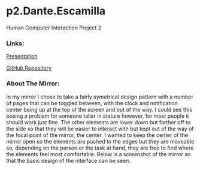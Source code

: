 # p2.Dante.Escamilla
Human Computer Interaction Project 2

### Links:

[Presentation](https://danteesca.github.io/p2.Dante.Escamilla/)

[GitHub Repository](https://github.com/danteesca/p2.Dante.Escamilla)

### About The Mirror:

In my mirror I chose to take a fairly symetrical design pattern with a number of pages that can be toggled between, with the clock and notification center being up at the top of the screen and out of the way. I could see this posing a problem for someone taller in stature however, for most people it should work just fine. The other elements are lower down but farther off to the side so that they will be easier to interact with but kept out of the way of the focal point of the mirror, the center. I wanted to keep the center of the mirror open so the elements are pushed to the edges but they are moveable so, depending on the person or the task at hand, they are free to find where the elements feel most comfortable. Below is a screenshot of the mirror so that the basic design of the interface can be seen. 

